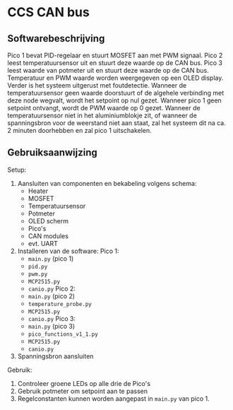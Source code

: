 # CCS CAN bus

## Softwarebeschrijving
Pico 1 bevat PID-regelaar en stuurt MOSFET aan met PWM signaal.
Pico 2 leest temperatuursensor uit en stuurt deze waarde op de CAN bus.
Pico 3 leest waarde van potmeter uit en stuurt deze waarde op de CAN bus. Temperatuur en PWM waarde worden weergegeven op een OLED display.
Verder is het systeem uitgerust met foutdetectie. Wanneer de temperatuursensor geen waarde doorstuurt of de algehele verbinding met deze node wegvalt, wordt het setpoint op nul gezet. Wanneer pico 1 geen setpoint ontvangt, wordt de PWM waarde op 0 gezet. Wanneer de temperatuursensor niet in het aluminiumblokje zit, of wanneer de spanningsbron voor de weerstand niet aan staat, zal het systeem dit na ca. 2 minuten doorhebben en zal pico 1 uitschakelen.

## Gebruiksaanwijzing
Setup:
1. Aansluiten van componenten en bekabeling volgens schema:
	- Heater
	- MOSFET
	- Temperatuursensor
	- Potmeter
	- OLED scherm
	- Pico's
	- CAN modules
	- evt. UART
2. Installeren van de software:
	Pico 1:
	- `main.py` (pico 1)
	- `pid.py`
	- `pwm.py`
	- `MCP2515.py`
	- `canio.py`
	Pico 2:
	- `main.py` (pico 2)
	- `temperature_probe.py`
	- `MCP2515.py`
	- `canio.py`
	Pico 3:
	- `main.py` (pico 3)
	- `pico_functions_v1_1.py`
	- `MCP2515.py`
	- `canio.py`
3. Spanningsbron aansluiten

Gebruik:
1. Controleer groene LEDs op alle drie de Pico's
2. Gebruik potmeter om setpoint aan te passen
3. Regelconstanten kunnen worden aangepast in `main.py` van pico 1.
